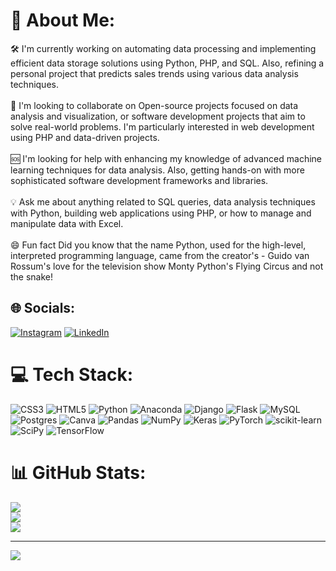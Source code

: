 # 💫 About Me:
🛠️ I'm currently working on automating data processing and implementing efficient data storage solutions using Python, PHP, and SQL. Also, refining a personal project that predicts sales trends using various data analysis techniques.<br><br>🤝 I'm looking to collaborate on Open-source projects focused on data analysis and visualization, or software development projects that aim to solve real-world problems. I'm particularly interested in web development using PHP and data-driven projects.<br><br>🆘 I'm looking for help with enhancing my knowledge of advanced machine learning techniques for data analysis. Also, getting hands-on with more sophisticated software development frameworks and libraries.<br><br>💡 Ask me about anything related to SQL queries, data analysis techniques with Python, building web applications using PHP, or how to manage and manipulate data with Excel.<br><br>😄 Fun fact  Did you know that the name Python, used for the high-level, interpreted programming language, came from the creator's - Guido van Rossum's love for the television show Monty Python's Flying Circus and not the snake!


## 🌐 Socials:
[![Instagram](https://img.shields.io/badge/Instagram-%23E4405F.svg?logo=Instagram&logoColor=white)](https://instagram.com/__l_u_c_c_a_) [![LinkedIn](https://img.shields.io/badge/LinkedIn-%230077B5.svg?logo=linkedin&logoColor=white)](https://linkedin.com/in/https://www.linkedin.com/in/vishnu-dev-p-798509287/) 

# 💻 Tech Stack:
![CSS3](https://img.shields.io/badge/css3-%231572B6.svg?style=for-the-badge&logo=css3&logoColor=white) ![HTML5](https://img.shields.io/badge/html5-%23E34F26.svg?style=for-the-badge&logo=html5&logoColor=white) ![Python](https://img.shields.io/badge/python-3670A0?style=for-the-badge&logo=python&logoColor=ffdd54) ![Anaconda](https://img.shields.io/badge/Anaconda-%2344A833.svg?style=for-the-badge&logo=anaconda&logoColor=white) ![Django](https://img.shields.io/badge/django-%23092E20.svg?style=for-the-badge&logo=django&logoColor=white) ![Flask](https://img.shields.io/badge/flask-%23000.svg?style=for-the-badge&logo=flask&logoColor=white) ![MySQL](https://img.shields.io/badge/mysql-%2300f.svg?style=for-the-badge&logo=mysql&logoColor=white) ![Postgres](https://img.shields.io/badge/postgres-%23316192.svg?style=for-the-badge&logo=postgresql&logoColor=white) ![Canva](https://img.shields.io/badge/Canva-%2300C4CC.svg?style=for-the-badge&logo=Canva&logoColor=white) ![Pandas](https://img.shields.io/badge/pandas-%23150458.svg?style=for-the-badge&logo=pandas&logoColor=white) ![NumPy](https://img.shields.io/badge/numpy-%23013243.svg?style=for-the-badge&logo=numpy&logoColor=white) ![Keras](https://img.shields.io/badge/Keras-%23D00000.svg?style=for-the-badge&logo=Keras&logoColor=white) ![PyTorch](https://img.shields.io/badge/PyTorch-%23EE4C2C.svg?style=for-the-badge&logo=PyTorch&logoColor=white) ![scikit-learn](https://img.shields.io/badge/scikit--learn-%23F7931E.svg?style=for-the-badge&logo=scikit-learn&logoColor=white) ![SciPy](https://img.shields.io/badge/SciPy-%230C55A5.svg?style=for-the-badge&logo=scipy&logoColor=%white) ![TensorFlow](https://img.shields.io/badge/TensorFlow-%23FF6F00.svg?style=for-the-badge&logo=TensorFlow&logoColor=white)
# 📊 GitHub Stats:
![](https://github-readme-stats.vercel.app/api?username=vishnudevp304&theme=dark&hide_border=false&include_all_commits=false&count_private=false)<br/>
![](https://github-readme-streak-stats.herokuapp.com/?user=vishnudevp304&theme=dark&hide_border=false)<br/>
![](https://github-readme-stats.vercel.app/api/top-langs/?username=vishnudevp304&theme=dark&hide_border=false&include_all_commits=false&count_private=false&layout=compact)

---
[![](https://visitcount.itsvg.in/api?id=vishnudevp304&icon=0&color=0)](https://visitcount.itsvg.in)

<!-- Proudly created with GPRM ( https://gprm.itsvg.in ) -->

